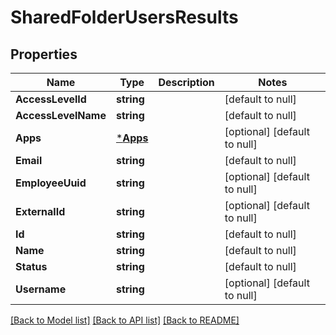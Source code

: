 # SharedFolderUsersResults

## Properties
Name | Type | Description | Notes
------------ | ------------- | ------------- | -------------
**AccessLevelId** | **string** |  | [default to null]
**AccessLevelName** | **string** |  | [default to null]
**Apps** | [***Apps**](Apps.md) |  | [optional] [default to null]
**Email** | **string** |  | [default to null]
**EmployeeUuid** | **string** |  | [optional] [default to null]
**ExternalId** | **string** |  | [optional] [default to null]
**Id** | **string** |  | [default to null]
**Name** | **string** |  | [default to null]
**Status** | **string** |  | [default to null]
**Username** | **string** |  | [optional] [default to null]

[[Back to Model list]](../README.md#documentation-for-models) [[Back to API list]](../README.md#documentation-for-api-endpoints) [[Back to README]](../README.md)


